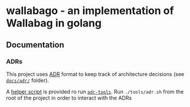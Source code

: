 # wallabago - an implementation of Wallabag in golang

## Documentation
### ADRs
This project uses [ADR](https://cognitect.com/blog/2011/11/15/documenting-architecture-decisions) format
to keep track of architecture decisions (see [`docs/adr/`](./docs/adr/) folder).

A [helper script](./tools/adr.sh) is provided ro run [`adr-tools`](https://github.com/npryce/adr-tools).
Run `./tools/adr.sh` from the root of the project in order to interact with the ADRs

